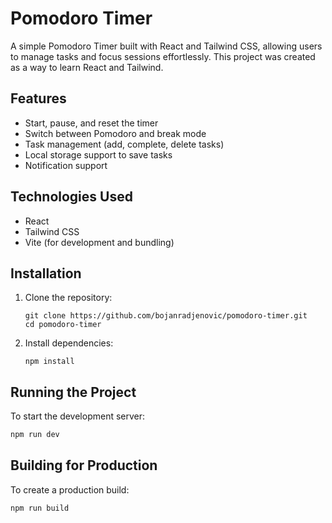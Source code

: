 # Pomodoro Timer

A simple Pomodoro Timer built with React and Tailwind CSS, allowing users to manage tasks and focus sessions effortlessly. This project was created as a way to learn React and Tailwind.
## Features
- Start, pause, and reset the timer
- Switch between Pomodoro and break mode
- Task management (add, complete, delete tasks)
- Local storage support to save tasks
- Notification support

## Technologies Used
- React
- Tailwind CSS
- Vite (for development and bundling)

## Installation

1. Clone the repository:
   ```
   git clone https://github.com/bojanradjenovic/pomodoro-timer.git
   cd pomodoro-timer
   ```

2. Install dependencies:
   ```
   npm install
   ```

## Running the Project
To start the development server:
```sh
npm run dev
```

## Building for Production
To create a production build:
```sh
npm run build
```
